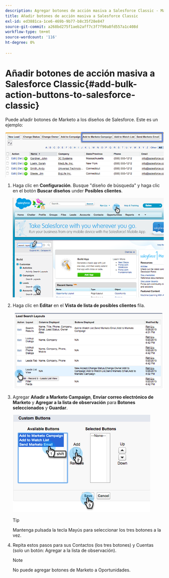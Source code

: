 ```yaml
---
description: Agregar botones de acción masiva a Salesforce Classic - Marketo Docs - Documentación del producto
title: Añadir botones de acción masiva a Salesforce Classic
exl-id: ed3881ca-1ce6-469b-9b77-b8c35f28e847
source-git-commit: a268bd275f1aeb2aff7c3f7f90a8fd557a1c408d
workflow-type: tm+mt
source-wordcount: '116'
ht-degree: 0%

---
```


# Añadir botones de acción masiva a Salesforce Classic{#add-bulk-action-buttons-to-salesforce-classic}

Puede añadir botones de Marketo a los diseños de Salesforce. Este es un ejemplo:

![](assets/add-bulk-action-buttons-to-salesforce-classic-1.png)

1. Haga clic en **Configuración**. Busque &quot;diseño de búsqueda&quot; y haga clic en el botón **Buscar diseños** under **Posibles clientes**.

   ![](assets/add-bulk-action-buttons-to-salesforce-classic-2.png)

1. Haga clic en **Editar** en el **Vista de lista de posibles clientes** fila.

   ![](assets/add-bulk-action-buttons-to-salesforce-classic-3.png)

1. Agregar **Añadir a Marketo Campaign**, **Enviar correo electrónico de Marketo** y **Agregar a la lista de observación** para **Botones seleccionados** y **Guardar**.

   ![](assets/add-bulk-action-buttons-to-salesforce-classic-4.png)

   >[!TIP]
   >
   >Mantenga pulsada la tecla Mayús para seleccionar los tres botones a la vez.

1. Repita estos pasos para sus Contactos (los tres botones) y Cuentas (solo un botón: Agregar a la lista de observación).

   >[!NOTE]
   >
   >No puede agregar botones de Marketo a Oportunidades.
